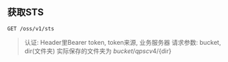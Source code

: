 ## 获取STS

```
GET /oss/v1/sts
```

> 认证: Header里Bearer token, token来源, 业务服务器
> 请求参数: bucket, dir(文件夹)
> 实际保存的文件夹为 ${bucket}/qpscv4/${dir}
